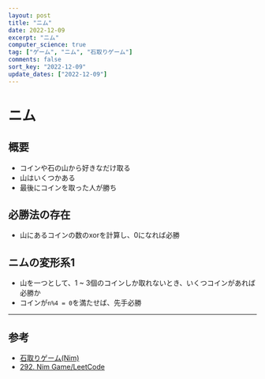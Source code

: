 ```yaml
---
layout: post
title: "ニム"
date: 2022-12-09
excerpt: "ニム"
computer_science: true
tag: ["ゲーム", "ニム", "石取りゲーム"]
comments: false
sort_key: "2022-12-09"
update_dates: ["2022-12-09"]
---
```


# ニム

## 概要
 - コインや石の山から好きなだけ取る
 - 山はいくつかある
 - 最後にコインを取った人が勝ち
 
## 必勝法の存在
 - 山にあるコインの数のxorを計算し、0になれば必勝

## ニムの変形系1
 - 山を一つとして、1 ~ 3個のコインしか取れないとき、いくつコインがあれば必勝か
 - コインが`n%4 = 0`を満たせば、先手必勝

---

## 参考
 - [石取りゲーム(Nim)](https://ikatakos.com/pot/programming_algorithm/game/nim)
 - [292. Nim Game/LeetCode](https://leetcode.com/problems/nim-game/description/)
